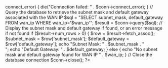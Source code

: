 <?php
// Retrieve the user's WAN IP from the form
$wan_ip = $_POST['wan_ip'];

// Connect to your database (replace with your own credentials)
$servername = "localhost";
$username = "root";
$password = "";
$dbname = "wantele";
$conn = new mysqli($servername, $username, $password, $dbname);

// Check connection
if ($conn->connect_error) {
    die("Connection failed: " . $conn->connect_error);
}

// Query the database to retrieve the subnet mask and default gateway associated with the WAN IP
$sql = "SELECT subnet_mask, default_gateway FROM wan_ip WHERE wan_ip='$wan_ip'";
$result = $conn->query($sql);

// Display the subnet mask and default gateway if found, or an error message if not found
if ($result->num_rows > 0) {
    $row = $result->fetch_assoc();
    $subnet_mask = $row['subnet_mask'];
    $default_gateway = $row['default_gateway'];
    echo "Subnet Mask: " . $subnet_mask . "<br>";
    echo "Default Gateway: " . $default_gateway;
} else {
    echo "No subnet mask and default gateway found for WAN IP " . $wan_ip;
}

// Close the database connection
$conn->close();
?>
